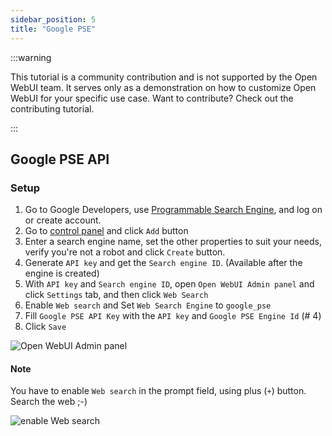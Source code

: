 ```yaml
---
sidebar_position: 5
title: "Google PSE"
---
```


:::warning

This tutorial is a community contribution and is not supported by the Open WebUI team. It serves only as a demonstration on how to customize Open WebUI for your specific use case. Want to contribute? Check out the contributing tutorial.

:::

## Google PSE API

### Setup

1. Go to Google Developers, use [Programmable Search Engine](https://developers.google.com/custom-search), and log on or create account.
2. Go to [control panel](https://programmablesearchengine.google.com/controlpanel/all) and click `Add` button
3. Enter a search engine name, set the other properties to suit your needs, verify you're not a robot and click `Create` button.
4. Generate `API key` and get the `Search engine ID`. (Available after the engine is created)
5. With `API key` and `Search engine ID`, open `Open WebUI Admin panel` and click `Settings` tab, and then click `Web Search`
6. Enable `Web search` and Set `Web Search Engine` to `google_pse`
7. Fill `Google PSE API Key` with the `API key` and `Google PSE Engine Id` (# 4)
8. Click `Save`

![Open WebUI Admin panel](/images/tutorial_google_pse1.png)

#### Note

You have to enable `Web search` in the prompt field, using plus (`+`) button.
Search the web ;-)

![enable Web search](/images/tutorial_google_pse2.png)
